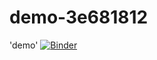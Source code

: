 # demo-3e681812
'demo'
[![Binder](https://mybinder.org/badge_logo.svg)](https://mybinder.org/v2/gh/aspinuso/demo-3e681812/HEAD)
